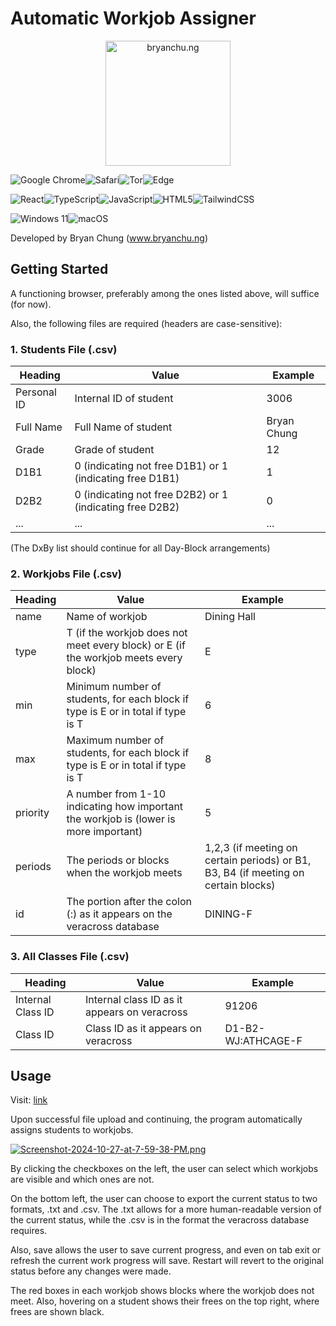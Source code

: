# Automatic Workjob Assigner




<p align="center"><a href="https://www.bryanchu.ng"><img src="https://i.postimg.cc/mD0LqWYc/logo.png" alt="bryanchu.ng" width="200"/></a></p>






![Google Chrome](https://img.shields.io/badge/Google%20Chrome-4285F4?style=for-the-badge&logo=GoogleChrome&logoColor=white)![Safari](https://img.shields.io/badge/Safari-000000?style=for-the-badge&logo=Safari&logoColor=white)![Tor](https://img.shields.io/badge/Tor-7D4698?style=for-the-badge&logo=Tor-Browser&logoColor=white)![Edge](https://img.shields.io/badge/Edge-0078D7?style=for-the-badge&logo=Microsoft-edge&logoColor=white)

![React](https://img.shields.io/badge/react-%2320232a.svg?style=for-the-badge&logo=react&logoColor=%2361DAFB)![TypeScript](https://img.shields.io/badge/typescript-%23007ACC.svg?style=for-the-badge&logo=typescript&logoColor=white)![JavaScript](https://img.shields.io/badge/javascript-%23323330.svg?style=for-the-badge&logo=javascript&logoColor=%23F7DF1E)![HTML5](https://img.shields.io/badge/html5-%23E34F26.svg?style=for-the-badge&logo=html5&logoColor=white)![TailwindCSS](https://img.shields.io/badge/tailwindcss-%2338B2AC.svg?style=for-the-badge&logo=tailwind-css&logoColor=green)

![Windows 11](https://img.shields.io/badge/Windows%2011-%230079d5.svg?style=for-the-badge&logo=Windows%2011&logoColor=white)![macOS](https://img.shields.io/badge/mac%20os-000000?style=for-the-badge&logo=macos&logoColor=F0F0F0)


Developed by Bryan Chung (<a href="https://www.bryanchu.ng">www.bryanchu.ng</a>)


## Getting Started

A functioning browser, preferably among the ones listed above, will suffice (for now). 


Also, the following files are required (headers are case-sensitive):

### 1. Students File (.csv)
| Heading    | Value | Example |
| -------- | ------- |-----|
| Personal ID  | Internal ID of student   |3006|
| Full Name | Full Name of student    |Bryan Chung|
| Grade    | Grade of student   |12|
| D1B1    | 0 (indicating not free D1B1) or 1 (indicating free D1B1)   |1|
| D2B2    | 0 (indicating not free D2B2) or 1 (indicating free D2B2)   |0|
| ...    | ... |...|

(The DxBy list should continue for all Day-Block arrangements)


### 2. Workjobs File (.csv)
| Heading    | Value | Example |
| -------- | ------- |-----|
| name  | Name of workjob   |Dining Hall|
| type | T (if the workjob does not meet every block) or E (if the workjob meets every block)    |E|
| min    | Minimum number of students, for each block if type is E or in total if type is T   |6|
| max    | Maximum number of students, for each block if type is E or in total if type is T  |8|
| priority    | A number from 1-10 indicating how important the workjob is (lower is more important)   |5|
| periods    | The periods or blocks when the workjob meets |1,2,3 (if meeting on certain periods) or B1, B3, B4 (if meeting on certain blocks)|
| id    | The portion after the colon (:) as it appears on the veracross database |DINING-F|


### 3. All Classes File (.csv)
| Heading    | Value | Example |
| -------- | ------- |-----|
| Internal Class ID  | Internal class ID as it appears on veracross  |91206|
| Class ID | Class ID as it appears on veracross    |D1-B2-WJ:ATHCAGE-F|

## Usage

Visit: <a href="https://topicsa-workjob.netlify.app/">link</a>



Upon successful file upload and continuing, the program automatically assigns students to workjobs. 



[![Screenshot-2024-10-27-at-7-59-38-PM.png](https://i.postimg.cc/vZjN58b6/Screenshot-2024-10-27-at-7-59-38-PM.png)](https://postimg.cc/qNswTTtk)

By clicking the checkboxes on the left, the user can select which workjobs are visible and which ones are not.

On the bottom left, the user can choose to export the current status to two formats, .txt and .csv. The .txt allows for a more human-readable version of the current status, while the .csv is in the format the veracross database requires.

Also, save allows the user to save current progress, and even on tab exit or refresh the current work progress will save. Restart will revert to the original status before any changes were made.


The red boxes in each workjob shows blocks where the workjob does not meet. Also, hovering on a student shows their frees on the top right, where frees are shown black.



